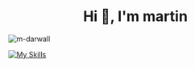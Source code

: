 <h1 align="center">Hi 👋, I'm martin</h1>
<p align="left"> <img src="https://komarev.com/ghpvc/?username=m-darwall&label=Profile%20views&color=0e75b6&style=flat" alt="m-darwall" /> </p>

[![My Skills](https://skillicons.dev/icons?i=js,html,css,php,arduino,c,bots,haskell,java,idea,latex,linux,mint,obsidian,ps,py,pycharm,raspberrypi,replit,sqlite,selenium,ubuntu,visualstudio,windows&perline=6)](https://skillicons.dev)

